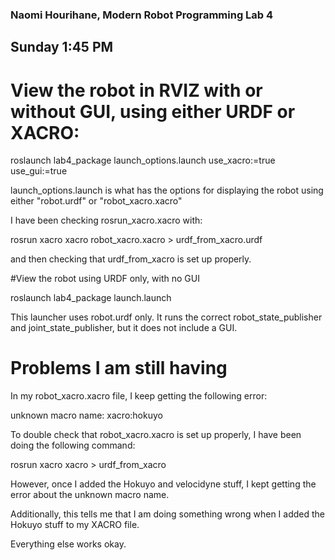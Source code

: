 ### Naomi Hourihane, Modern Robot Programming Lab 4
## Sunday 1:45 PM




# View the robot in RVIZ with or without GUI, using either URDF or XACRO:

roslaunch lab4_package launch_options.launch use_xacro:=true use_gui:=true

launch_options.launch is what has the options for displaying the robot using either "robot.urdf" or "robot_xacro.xacro"

I have been checking rosrun_xacro.xacro with:

rosrun xacro xacro robot_xacro.xacro > urdf_from_xacro.urdf

and then checking that urdf_from_xacro is set up properly.

#View the robot using URDF only, with no GUI

roslaunch lab4_package launch.launch

This launcher uses robot.urdf only. It runs the correct robot_state_publisher and joint_state_publisher, but it does not include a GUI.

# Problems I am still having

In my robot_xacro.xacro file, I keep getting the following error:

unknown macro name: xacro:hokuyo

To double check that robot_xacro.xacro is set up properly, I have been doing the following command:

rosrun xacro xacro > urdf_from_xacro

However, once I added the Hokuyo and velocidyne stuff, I kept getting the error about the unknown macro name.

Additionally, this tells me that I am doing something wrong when I added the Hokuyo stuff to my XACRO file.

Everything else works okay.